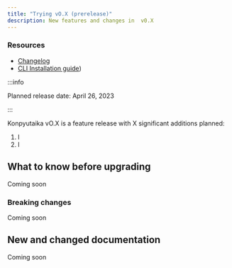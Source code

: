 ```yaml
---
title: "Trying vO.X (prerelease)"
description: New features and changes in  v0.X
---
```

### Resources

- [Changelog](https://github.com/konpyutaika/konpyutaika-platform/blob/main/CHANGELOG.md)
- [CLI Installation guide](/docs/get-started/installation))

:::info

Planned release date: April 26, 2023

:::

Konpyutaika vO.X is a feature release with X significant additions planned:
1. l
2. l

## What to know before upgrading

Coming soon


### Breaking changes

Coming soon

## New and changed documentation

Coming soon
